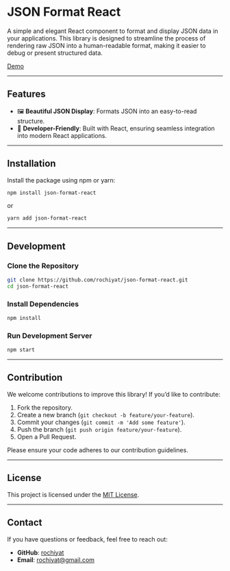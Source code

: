# JSON Format React

A simple and elegant React component to format and display JSON data in your applications. This library is designed to streamline the process of rendering raw JSON into a human-readable format, making it easier to debug or present structured data.

[Demo](https://json-format-react.vercel.app/)

---

## Features

- 🖼️ **Beautiful JSON Display**: Formats JSON into an easy-to-read structure.
- 🔧 **Developer-Friendly**: Built with React, ensuring seamless integration into modern React applications.

---

## Installation

Install the package using npm or yarn:

```bash
npm install json-format-react
```

or

```bash
yarn add json-format-react
```

---

## Development

### Clone the Repository

```bash
git clone https://github.com/rochiyat/json-format-react.git
cd json-format-react
```

### Install Dependencies

```bash
npm install
```

### Run Development Server

```bash
npm start
```

---

## Contribution

We welcome contributions to improve this library! If you’d like to contribute:

1. Fork the repository.
2. Create a new branch (`git checkout -b feature/your-feature`).
3. Commit your changes (`git commit -m 'Add some feature'`).
4. Push the branch (`git push origin feature/your-feature`).
5. Open a Pull Request.

Please ensure your code adheres to our contribution guidelines.

---

## License

This project is licensed under the [MIT License](LICENSE).

---

## Contact

If you have questions or feedback, feel free to reach out:

- **GitHub**: [rochiyat](https://github.com/rochiyat)
- **Email**: rochiyat@gmail.com
